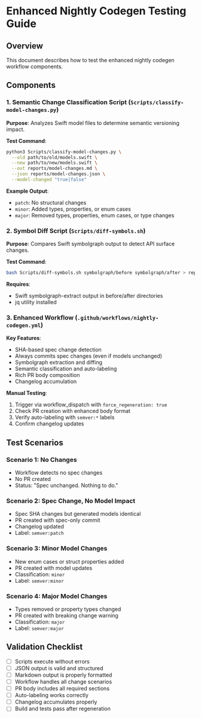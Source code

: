 # Enhanced Nightly Codegen Testing Guide

## Overview

This document describes how to test the enhanced nightly codegen workflow components.

## Components

### 1. Semantic Change Classification Script (`Scripts/classify-model-changes.py`)

**Purpose**: Analyzes Swift model files to determine semantic versioning impact.

**Test Command**:
```bash
python3 Scripts/classify-model-changes.py \
  --old path/to/old/models.swift \
  --new path/to/new/models.swift \
  --out reports/model-changes.md \
  --json reports/model-changes.json \
  --model-changed "true|false"
```

**Example Output**: 
- `patch`: No structural changes
- `minor`: Added types, properties, or enum cases
- `major`: Removed types, properties, enum cases, or type changes

### 2. Symbol Diff Script (`Scripts/diff-symbols.sh`)

**Purpose**: Compares Swift symbolgraph output to detect API surface changes.

**Test Command**:
```bash
bash Scripts/diff-symbols.sh symbolgraph/before symbolgraph/after > reports/symbol-diff.md
```

**Requires**: 
- Swift symbolgraph-extract output in before/after directories
- jq utility installed

### 3. Enhanced Workflow (`.github/workflows/nightly-codegen.yml`)

**Key Features**:
- SHA-based spec change detection
- Always commits spec changes (even if models unchanged)
- Symbolgraph extraction and diffing
- Semantic classification and auto-labeling
- Rich PR body composition
- Changelog accumulation

**Manual Testing**:
1. Trigger via workflow_dispatch with `force_regeneration: true`
2. Check PR creation with enhanced body format
3. Verify auto-labeling with `semver:*` labels
4. Confirm changelog updates

## Test Scenarios

### Scenario 1: No Changes
- Workflow detects no spec changes
- No PR created
- Status: "Spec unchanged. Nothing to do."

### Scenario 2: Spec Change, No Model Impact
- Spec SHA changes but generated models identical
- PR created with spec-only commit
- Changelog updated
- Label: `semver:patch`

### Scenario 3: Minor Model Changes
- New enum cases or struct properties added
- PR created with model updates
- Classification: `minor`
- Label: `semver:minor`

### Scenario 4: Major Model Changes
- Types removed or property types changed
- PR created with breaking change warning
- Classification: `major`
- Label: `semver:major`

## Validation Checklist

- [ ] Scripts execute without errors
- [ ] JSON output is valid and structured
- [ ] Markdown output is properly formatted
- [ ] Workflow handles all change scenarios
- [ ] PR body includes all required sections
- [ ] Auto-labeling works correctly
- [ ] Changelog accumulates properly
- [ ] Build and tests pass after regeneration